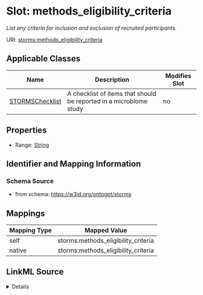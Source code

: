 

# Slot: methods_eligibility_criteria


_List any criteria for inclusion and exclusion of recruited participants._



URI: [storms:methods_eligibility_criteria](http://w3id.org/ontogpt/storms/methods_eligibility_criteria)



<!-- no inheritance hierarchy -->





## Applicable Classes

| Name | Description | Modifies Slot |
| --- | --- | --- |
| [STORMSChecklist](STORMSChecklist.md) | A checklist of items that should be reported in a microbiome study |  no  |







## Properties

* Range: [String](String.md)





## Identifier and Mapping Information







### Schema Source


* from schema: https://w3id.org/ontogpt/storms




## Mappings

| Mapping Type | Mapped Value |
| ---  | ---  |
| self | storms:methods_eligibility_criteria |
| native | storms:methods_eligibility_criteria |




## LinkML Source

<details>
```yaml
name: methods_eligibility_criteria
description: List any criteria for inclusion and exclusion of recruited participants.
from_schema: https://w3id.org/ontogpt/storms
rank: 1000
alias: methods_eligibility_criteria
owner: STORMSChecklist
domain_of:
- STORMSChecklist
slot_group: methods
range: string

```
</details>